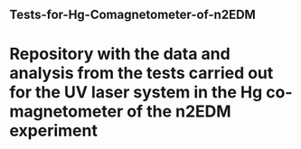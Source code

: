 ## Tests-for-Hg-Comagnetometer-of-n2EDM
# Repository with the data and analysis from the tests carried out for the UV laser system in the Hg co-magnetometer of the n2EDM experiment

